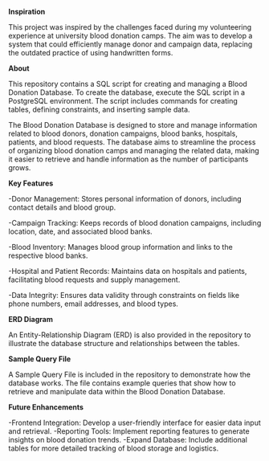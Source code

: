 **Inspiration**

This project was inspired by the challenges faced during my volunteering experience at university blood donation camps. The aim was to develop a system that could efficiently manage donor and campaign data, replacing the outdated practice of using handwritten forms.

**About**

This repository contains a SQL script for creating and managing a Blood Donation Database. 
To create the database, execute the SQL script in a PostgreSQL environment. The script includes commands for creating tables, defining constraints, and inserting sample data.

The Blood Donation Database is designed to store and manage information related to blood donors, donation campaigns, blood banks, hospitals, patients, and blood requests. The database aims to streamline the process of organizing blood donation camps and managing the related data, making it easier to retrieve and handle information as the number of participants grows.

**Key Features**

-Donor Management: Stores personal information of donors, including contact details and blood group.

-Campaign Tracking: Keeps records of blood donation campaigns, including location, date, and associated blood banks.

-Blood Inventory: Manages blood group information and links to the respective blood banks.

-Hospital and Patient Records: Maintains data on hospitals and patients, facilitating blood requests and supply management.

-Data Integrity: Ensures data validity through constraints on fields like phone numbers, email addresses, and blood types.

**ERD Diagram**

An Entity-Relationship Diagram (ERD) is also provided in the repository to illustrate the database structure and relationships between the tables.

**Sample Query File**

A Sample Query File is included in the repository to demonstrate how the database works. The file contains example queries that show how to retrieve and manipulate data within the Blood Donation Database.

**Future Enhancements**

-Frontend Integration: Develop a user-friendly interface for easier data input and retrieval.
-Reporting Tools: Implement reporting features to generate insights on blood donation trends.
-Expand Database: Include additional tables for more detailed tracking of blood storage and logistics.

